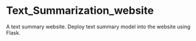 # Text_Summarization_website
A text summary website. Deploy text summary model into the website using Flask.
